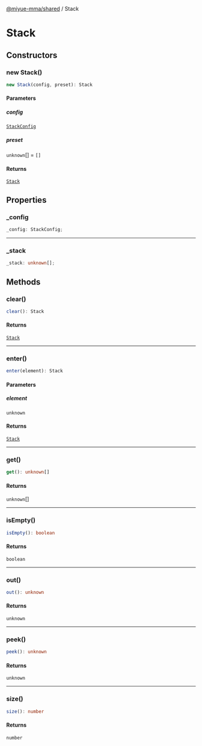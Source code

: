[@miyue-mma/shared](../index.md) / Stack

# Stack

## Constructors

### new Stack()

```ts
new Stack(config, preset): Stack
```

#### Parameters

##### config

[`StackConfig`](../interfaces/StackConfig.md)

##### preset

`unknown`[] = `[]`

#### Returns

[`Stack`](Stack.md)

## Properties

### \_config

```ts
_config: StackConfig;
```

***

### \_stack

```ts
_stack: unknown[];
```

## Methods

### clear()

```ts
clear(): Stack
```

#### Returns

[`Stack`](Stack.md)

***

### enter()

```ts
enter(element): Stack
```

#### Parameters

##### element

`unknown`

#### Returns

[`Stack`](Stack.md)

***

### get()

```ts
get(): unknown[]
```

#### Returns

`unknown`[]

***

### isEmpty()

```ts
isEmpty(): boolean
```

#### Returns

`boolean`

***

### out()

```ts
out(): unknown
```

#### Returns

`unknown`

***

### peek()

```ts
peek(): unknown
```

#### Returns

`unknown`

***

### size()

```ts
size(): number
```

#### Returns

`number`
